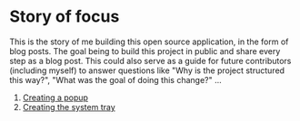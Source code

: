 # Story of focus

This is the story of me building this open source application, in the form of blog posts. The goal being to build this project in public and share every step as a blog post. This could also serve as a guide for future contributors (including myself) to answer questions like "Why is the project structured this way?", "What was the goal of doing this change?" ... 

1. [Creating a popup](https://github.com/webNeat/focus/tree/main/story/1-creating-a-popup/README.md)
2. [Creating the system tray](https://github.com/webNeat/focus/tree/main/story/2-create-system-tray/README.md)

